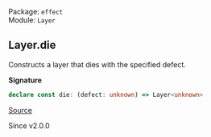 Package: `effect`<br />
Module: `Layer`<br />

## Layer.die

Constructs a layer that dies with the specified defect.

**Signature**

```ts
declare const die: (defect: unknown) => Layer<unknown>
```

[Source](https://github.com/Effect-TS/effect/tree/main/packages/effect/src/Layer.ts#L264)

Since v2.0.0